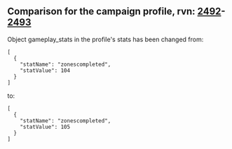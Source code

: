 ## Comparison for the campaign profile, rvn: [2492](https://github.com/PRO100KatYT/FortniteProfileRevisions/tree/main/profiles/campaign/2492%20campaign.json)-[2493](https://github.com/PRO100KatYT/FortniteProfileRevisions/tree/main/profiles/campaign/2493%20campaign.json)

Object gameplay_stats in the profile's stats has been changed from:

```
[
  {
    "statName": "zonescompleted",
    "statValue": 104
  }
]
```

to:

```
[
  {
    "statName": "zonescompleted",
    "statValue": 105
  }
]
```

<br><br>
